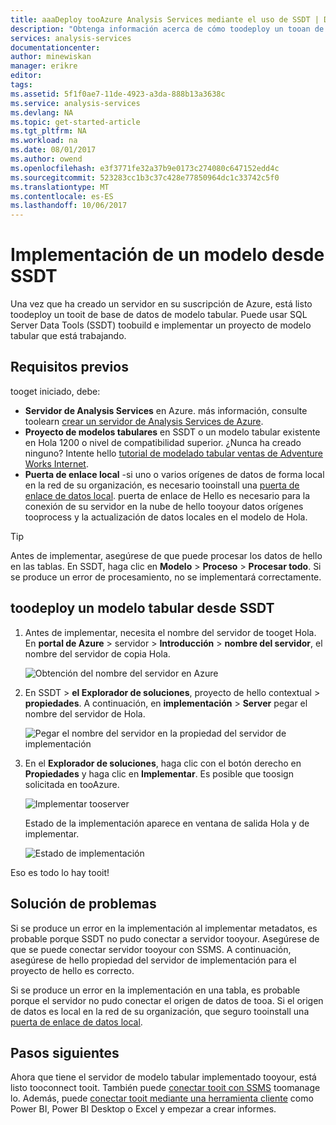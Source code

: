 ```yaml
---
title: aaaDeploy tooAzure Analysis Services mediante el uso de SSDT | Documentos de Microsoft
description: "Obtenga información acerca de cómo toodeploy un tooan de modelo tabular Azure Analysis Services server mediante el uso de SSDT."
services: analysis-services
documentationcenter: 
author: minewiskan
manager: erikre
editor: 
tags: 
ms.assetid: 5f1f0ae7-11de-4923-a3da-888b13a3638c
ms.service: analysis-services
ms.devlang: NA
ms.topic: get-started-article
ms.tgt_pltfrm: NA
ms.workload: na
ms.date: 08/01/2017
ms.author: owend
ms.openlocfilehash: e3f3771fe32a37b9e0173c274080c647152edd4c
ms.sourcegitcommit: 523283cc1b3c37c428e77850964dc1c33742c5f0
ms.translationtype: MT
ms.contentlocale: es-ES
ms.lasthandoff: 10/06/2017
---
```

# <a name="deploy-a-model-from-ssdt"></a>Implementación de un modelo desde SSDT
Una vez que ha creado un servidor en su suscripción de Azure, está listo toodeploy un tooit de base de datos de modelo tabular. Puede usar SQL Server Data Tools (SSDT) toobuild e implementar un proyecto de modelo tabular que está trabajando. 

## <a name="prerequisites"></a>Requisitos previos
tooget iniciado, debe:

* **Servidor de Analysis Services** en Azure. más información, consulte toolearn [crear un servidor de Analysis Services de Azure](analysis-services-create-server.md).
* **Proyecto de modelos tabulares** en SSDT o un modelo tabular existente en Hola 1200 o nivel de compatibilidad superior. ¿Nunca ha creado ninguno? Intente hello [tutorial de modelado tabular ventas de Adventure Works Internet](https://msdn.microsoft.com/library/hh231691.aspx).
* **Puerta de enlace local** -si uno o varios orígenes de datos de forma local en la red de su organización, es necesario tooinstall una [puerta de enlace de datos local](analysis-services-gateway.md). puerta de enlace de Hello es necesario para la conexión de su servidor en la nube de hello tooyour datos orígenes tooprocess y la actualización de datos locales en el modelo de Hola.

> [!TIP]
> Antes de implementar, asegúrese de que puede procesar los datos de hello en las tablas. En SSDT, haga clic en **Modelo** > **Proceso** > **Procesar todo**. Si se produce un error de procesamiento, no se implementará correctamente.
> 
> 

## <a name="toodeploy-a-tabular-model-from-ssdt"></a>toodeploy un modelo tabular desde SSDT

1. Antes de implementar, necesita el nombre del servidor de tooget Hola. En **portal de Azure** > servidor > **Introducción** > **nombre del servidor**, el nombre del servidor de copia Hola.
   
    ![Obtención del nombre del servidor en Azure](./media/analysis-services-deploy/aas-deploy-get-server-name.png)
2. En SSDT > **el Explorador de soluciones**, proyecto de hello contextual > **propiedades**. A continuación, en **implementación** > **Server** pegar el nombre del servidor de Hola.   
   
    ![Pegar el nombre del servidor en la propiedad del servidor de implementación](./media/analysis-services-deploy/aas-deploy-deployment-server-property.png)
3. En el **Explorador de soluciones**, haga clic con el botón derecho en **Propiedades** y haga clic en **Implementar**. Es posible que toosign solicitada en tooAzure.
   
    ![Implementar tooserver](./media/analysis-services-deploy/aas-deploy-deploy.png)
   
    Estado de la implementación aparece en ventana de salida Hola y de implementar.
   
    ![Estado de implementación](./media/analysis-services-deploy/aas-deploy-status.png)

Eso es todo lo hay tooit!


## <a name="troubleshooting"></a>Solución de problemas
Si se produce un error en la implementación al implementar metadatos, es probable porque SSDT no pudo conectar a servidor tooyour. Asegúrese de que se puede conectar servidor tooyour con SSMS. A continuación, asegúrese de hello propiedad del servidor de implementación para el proyecto de hello es correcto.

Si se produce un error en la implementación en una tabla, es probable porque el servidor no pudo conectar el origen de datos de tooa. Si el origen de datos es local en la red de su organización, que seguro tooinstall una [puerta de enlace de datos local](analysis-services-gateway.md).

## <a name="next-steps"></a>Pasos siguientes
Ahora que tiene el servidor de modelo tabular implementado tooyour, está listo tooconnect tooit. También puede [conectar tooit con SSMS](analysis-services-manage.md) toomanage lo. Además, puede [conectar tooit mediante una herramienta cliente](analysis-services-connect.md) como Power BI, Power BI Desktop o Excel y empezar a crear informes.

